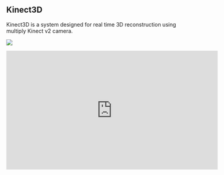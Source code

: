 ## Kinect3D

Kinect3D is a system designed for real time 3D reconstruction using multiply Kinect v2 camera. 

![](./Kinect3D.png)

<iframe width="560" height="315" src="https://youtu.be/ORkO28mfZFE" frameborder="0" allow="autoplay; encrypted-media" allowfullscreen></iframe>